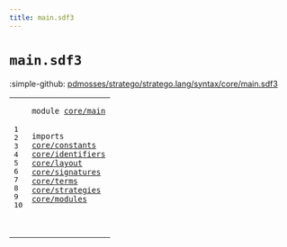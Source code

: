```yaml
---
title: main.sdf3
---
```


# `main.sdf3`

:simple-github: [pdmosses/stratego/stratego.lang/syntax/core/main.sdf3]

[pdmosses/stratego/stratego.lang/syntax/core/main.sdf3]: https://github.com/pdmosses/stratego/blob/master/stratego.lang/syntax/core/main.sdf3 "The source file on GitHub"

<div class="sdf3"><table class="highlighttable"><tbody><tr><td class="linenos"><div class="linenodiv"><pre><span></span>1
2
3
4
5
6
7
8
9
10
</pre></div></td>
<td class="code"><pre><code><span class="keyword">module</span> <a href="../../import.sdf3#core/main_38_47" id="core/main_7_16" title="Referenced at ../../import.sdf3 line 5">core/main</a>

<span class="keyword">imports</span>
  <a href="../constants.sdf3#core/constants_7_21" id="core/constants_28_42" title="Defined at ../constants.sdf3 line 1">core/constants</a>
  <a href="../identifiers.sdf3#core/identifiers_7_23" id="core/identifiers_45_61" title="Defined at ../identifiers.sdf3 line 1">core/identifiers</a>
  <a href="../layout.sdf3#core/layout_7_18" id="core/layout_64_75" title="Defined at ../layout.sdf3 line 1">core/layout</a>
  <a href="../signatures.sdf3#core/signatures_7_22" id="core/signatures_78_93" title="Defined at ../signatures.sdf3 line 1">core/signatures</a>
  <a href="../terms.sdf3#core/terms_7_17" id="core/terms_96_106" title="Defined at ../terms.sdf3 line 1">core/terms</a>
  <a href="../strategies.sdf3#core/strategies_7_22" id="core/strategies_109_124" title="Defined at ../strategies.sdf3 line 1">core/strategies</a>
  <a href="../modules.sdf3#core/modules_7_19" id="core/modules_127_139" title="Defined at ../modules.sdf3 line 1">core/modules</a>

</code></pre></td></tr></tbody></table></div>